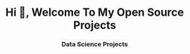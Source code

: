 <h1 align="center">Hi 👋, Welcome To My Open Source Projects</h1>
<h3 align="center">Data Science Projects</h3>


